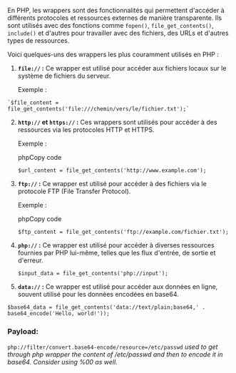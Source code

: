   
En PHP, les wrappers sont des fonctionnalités qui permettent d'accéder à différents protocoles et ressources externes de manière transparente. Ils sont utilisés avec des fonctions comme `fopen()`, `file_get_contents()`, `include()` et d'autres pour travailler avec des fichiers, des URLs et d'autres types de ressources.

Voici quelques-uns des wrappers les plus couramment utilisés en PHP :

1. **`file://` :** Ce wrapper est utilisé pour accéder aux fichiers locaux sur le système de fichiers du serveur.
    
    Exemple :
```
`$file_content = file_get_contents('file:///chemin/vers/le/fichier.txt');`
```

2. **`http://` et `https://` :** Ces wrappers sont utilisés pour accéder à des ressources via les protocoles HTTP et HTTPS.
    
    Exemple :
    
    phpCopy code
    
    `$url_content = file_get_contents('http://www.example.com');`
    
3. **`ftp://` :** Ce wrapper est utilisé pour accéder à des fichiers via le protocole FTP (File Transfer Protocol).
    
    Exemple :
    
    phpCopy code
    
    `$ftp_content = file_get_contents('ftp://example.com/fichier.txt');`
    
4. **`php://` :** Ce wrapper est utilisé pour accéder à diverses ressources fournies par PHP lui-même, telles que les flux d'entrée, de sortie et d'erreur.

    `$input_data = file_get_contents('php://input');`

5. **`data://` :** Ce wrapper est utilisé pour accéder aux données en ligne, souvent utilisé pour les données encodées en base64.

`$base64_data = file_get_contents('data://text/plain;base64,' . base64_encode('Hello, world!'));`

### Payload:
`php://filter/convert.base64-encode/resource=/etc/passwd` *used to get through php wrapper the content of /etc/passwd and then to encode it in base64. Consider using %00 as well.*

